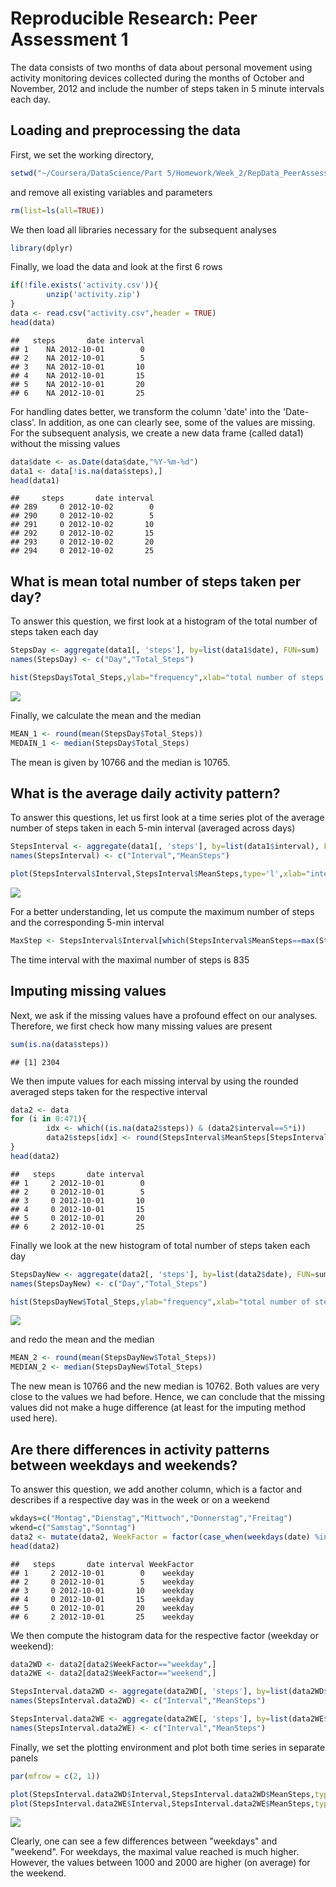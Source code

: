 # Reproducible Research: Peer Assessment 1


The data consists of two months of data about personal movement using activity monitoring devices collected during the months of October and November, 2012 and include the number of steps taken in 5 minute intervals each day.



## Loading and preprocessing the data

First, we set the working directory,


```r
setwd("~/Coursera/DataScience/Part 5/Homework/Week_2/RepData_PeerAssessment1")
```

and remove all existing variables and parameters

```r
rm(list=ls(all=TRUE))
```

We then load all libraries necessary for the subsequent analyses

```r
library(dplyr)
```

Finally, we load the data and look at the first 6 rows


```r
if(!file.exists('activity.csv')){
        unzip('activity.zip')
}
data <- read.csv("activity.csv",header = TRUE)
head(data)
```

```
##   steps       date interval
## 1    NA 2012-10-01        0
## 2    NA 2012-10-01        5
## 3    NA 2012-10-01       10
## 4    NA 2012-10-01       15
## 5    NA 2012-10-01       20
## 6    NA 2012-10-01       25
```

For handling dates better, we transform the column 'date' into the 'Date-class'. In addition, as one can clearly see, some of the values are missing. For the subsequent analysis, we create a new data frame (called data1) without the missing values


```r
data$date <- as.Date(data$date,"%Y-%m-%d")
data1 <- data[!is.na(data$steps),]
head(data1)
```

```
##     steps       date interval
## 289     0 2012-10-02        0
## 290     0 2012-10-02        5
## 291     0 2012-10-02       10
## 292     0 2012-10-02       15
## 293     0 2012-10-02       20
## 294     0 2012-10-02       25
```

## What is mean total number of steps taken per day?

To answer this question, we first look at a histogram of the total number of steps taken each day


```r
StepsDay <- aggregate(data1[, 'steps'], by=list(data1$date), FUN=sum)
names(StepsDay) <- c("Day","Total_Steps")

hist(StepsDay$Total_Steps,ylab="frequency",xlab="total number of steps per day",main="Total number of steps taken each day")
```

![](PA1_template_files/figure-html/Histogram-1.png)<!-- -->

Finally, we calculate the mean and the median


```r
MEAN_1 <- round(mean(StepsDay$Total_Steps))
MEDAIN_1 <- median(StepsDay$Total_Steps)
```

The mean is given by 10766 and the median is 10765. 


## What is the average daily activity pattern?

To answer this questions, let us first look at a time series plot of the average number of steps taken in each 5-min interval (averaged across days)


```r
StepsInterval <- aggregate(data1[, 'steps'], by=list(data1$interval), FUN=mean)
names(StepsInterval) <- c("Interval","MeanSteps")

plot(StepsInterval$Interval,StepsInterval$MeanSteps,type='l',xlab="interval",ylab="averaged number of steps",main="Time series plot of the average number of steps")
```

![](PA1_template_files/figure-html/TimeSeries-1.png)<!-- -->

For a better understanding, let us compute the maximum number of steps and the corresponding 5-min interval


```r
MaxStep <- StepsInterval$Interval[which(StepsInterval$MeanSteps==max(StepsInterval$MeanSteps))]
```

The time interval with the maximal number of steps is 835

## Imputing missing values

Next, we ask if the missing values have a profound effect on our analyses. Therefore, we first check how many missing values are present


```r
sum(is.na(data$steps))
```

```
## [1] 2304
```

We then impute values for each missing interval by using the rounded averaged steps taken for the respective interval 


```r
data2 <- data
for (i in 0:471){
        idx <- which((is.na(data2$steps)) & (data2$interval==5*i))
        data2$steps[idx] <- round(StepsInterval$MeanSteps[StepsInterval$Interval==5*i])
}
head(data2)
```

```
##   steps       date interval
## 1     2 2012-10-01        0
## 2     0 2012-10-01        5
## 3     0 2012-10-01       10
## 4     0 2012-10-01       15
## 5     0 2012-10-01       20
## 6     2 2012-10-01       25
```

Finally we look at the new histogram of total number of steps taken each day


```r
StepsDayNew <- aggregate(data2[, 'steps'], by=list(data2$date), FUN=sum)
names(StepsDayNew) <- c("Day","Total_Steps")

hist(StepsDayNew$Total_Steps,ylab="frequency",xlab="total number of steps per day",main="Total number of steps taken each day")
```

![](PA1_template_files/figure-html/Histogram_ImputedData-1.png)<!-- -->

and redo the mean and the median


```r
MEAN_2 <- round(mean(StepsDayNew$Total_Steps))
MEDIAN_2 <- median(StepsDayNew$Total_Steps)
```

The new mean is 10766 and the new median is 10762. Both values are very close to the values we had before. Hence, we can conclude that the missing values did not make a huge difference (at least for the imputing method used here).

## Are there differences in activity patterns between weekdays and weekends?

To answer this question, we add another column, which is a factor and describes if a respective day was in the week or on a weekend


```r
wkdays=c("Montag","Dienstag","Mittwoch","Donnerstag","Freitag")
wkend=c("Samstag","Sonntag")
data2 <- mutate(data2, WeekFactor = factor(case_when(weekdays(date) %in% wkdays ~ "weekday",weekdays(date) %in% wkend ~ "weekend")))
head(data2)
```

```
##   steps       date interval WeekFactor
## 1     2 2012-10-01        0    weekday
## 2     0 2012-10-01        5    weekday
## 3     0 2012-10-01       10    weekday
## 4     0 2012-10-01       15    weekday
## 5     0 2012-10-01       20    weekday
## 6     2 2012-10-01       25    weekday
```

We then compute the histogram data for the respective factor (weekday or weekend):


```r
data2WD <- data2[data2$WeekFactor=="weekday",]
data2WE <- data2[data2$WeekFactor=="weekend",]

StepsInterval.data2WD <- aggregate(data2WD[, 'steps'], by=list(data2WD$interval), FUN=mean)
names(StepsInterval.data2WD) <- c("Interval","MeanSteps")

StepsInterval.data2WE <- aggregate(data2WE[, 'steps'], by=list(data2WE$interval), FUN=mean)
names(StepsInterval.data2WE) <- c("Interval","MeanSteps")
```

Finally, we set the plotting environment and plot both time series in separate panels


```r
par(mfrow = c(2, 1))

plot(StepsInterval.data2WD$Interval,StepsInterval.data2WD$MeanSteps,type='l',xlab="interval",ylab="averaged number of steps",main="Weekdays",ylim=c(0,230))
plot(StepsInterval.data2WE$Interval,StepsInterval.data2WE$MeanSteps,type='l',xlab="interval",ylab="averaged number of steps",main="Weekend",ylim=c(0,230))
```

![](PA1_template_files/figure-html/TimeSeries_ImputedData-1.png)<!-- -->

Clearly, one can see a few differences between "weekdays" and "weekend". For weekdays, the maximal value reached is much higher. However, the values between 1000 and 2000 are higher (on average) for the weekend.


